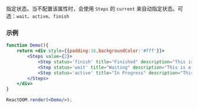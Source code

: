 指定状态。当不配置该属性时，会使用 `Steps` 的 `current` 来自动指定状态。可选：`wait`、`active`、`finish`

### 示例
<!--start-code-->

```jsx
function Demo(){
    return <div style={{padding:16,backgroundColor:'#fff'}}>
        <Steps value={2}>
            <Step status='finish' title="Finished" description="This is a description." />
            <Step status='wait' title="Waiting" description="This is a description." />
            <Step status='active' title="In Progress" description="This is a description." />
        </Steps>
    </div>
}

ReactDOM.render(<Demo/>);
```

<!--end-code-->
